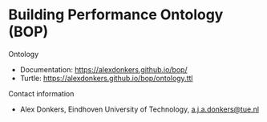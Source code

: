 # Building Performance Ontology (BOP)

Ontology
* Documentation: https://alexdonkers.github.io/bop/
* Turtle: https://alexdonkers.github.io/bop/ontology.ttl

Contact information
* Alex Donkers, Eindhoven University of Technology, a.j.a.donkers@tue.nl
